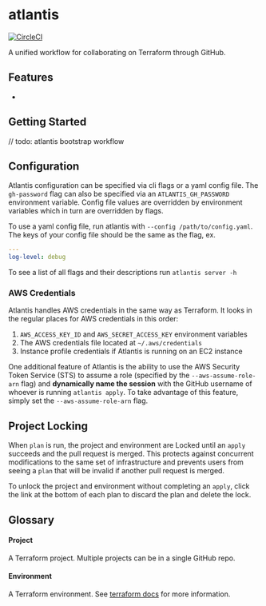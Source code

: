 # atlantis
[![CircleCI](https://circleci.com/gh/hootsuite/atlantis/tree/master.svg?style=shield&circle-token=08bf5b34233b0e168a9dd73e01cafdcf7dc4bf16)](https://circleci.com/gh/hootsuite/atlantis/tree/master)

A unified workflow for collaborating on Terraform through GitHub.

## Features
-

## Getting Started
// todo: atlantis bootstrap workflow

## Configuration
Atlantis configuration can be specified via cli flags or a yaml config file.
The `gh-password` flag can also be specified via an `ATLANTIS_GH_PASSWORD` environment variable.
Config file values are overridden by environment variables which in turn are overridden by flags.

To use a yaml config file, run atlantis with `--config /path/to/config.yaml`.
The keys of your config file should be the same as the flag, ex.
```yaml
---
log-level: debug
```

To see a list of all flags and their descriptions run `atlantis server -h`

### AWS Credentials
Atlantis handles AWS credentials in the same way as Terraform.
It looks in the regular places for AWS credentials in this order:
1. `AWS_ACCESS_KEY_ID` and `AWS_SECRET_ACCESS_KEY` environment variables
2. The AWS credentials file located at `~/.aws/credentials`
3. Instance profile credentials if Atlantis is running on an EC2 instance

One additional feature of Atlantis is the ability to use the AWS Security Token Service (STS)
to assume a role (specified by the `--aws-assume-role-arn` flag) and **dynamically
name the session** with the GitHub username of whoever is running `atlantis apply`.
To take advantage of this feature, simply set the `--aws-assume-role-arn` flag.

## Project Locking
When `plan` is run, the project and environment are Locked until an `apply` succeeds and the pull request is merged.
This protects against concurrent modifications to the same set of infrastructure and prevents
users from seeing a `plan` that will be invalid if another pull request is merged.

To unlock the project and environment without completing an `apply`, click the link
at the bottom of each plan to discard the plan and delete the lock.

## Glossary
#### Project
A Terraform project. Multiple projects can be in a single GitHub repo.

#### Environment
A Terraform environment. See [terraform docs](https://www.terraform.io/docs/state/environments.html) for more information.

